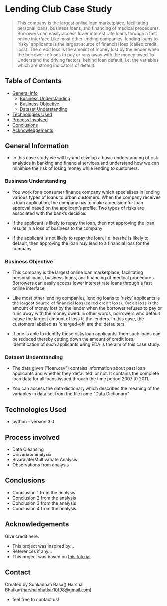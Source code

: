 # Lending Club Case Study
> This company is the largest online loan marketplace, facilitating personal loans, business loans, and financing of medical procedures. Borrowers can easily access lower interest rate loans through a fast online interface.Like most other lending companies, lending loans to ‘risky’ applicants is the largest source of financial loss (called credit loss). The credit loss is the amount of money lost by the lender when the borrower refuses to pay or runs away with the money owed.To Understand the driving factors  behind loan default, i.e. the variables which are strong indicators of default. 


## Table of Contents
* [General Info](#general-information)
    * [Business Understanding](#business-understanding)
    * [Business Objective](#business-objective)
    * [Dataset Understanding](#dataset-understanding)
* [Technologies Used](#technologies-used)
* [Process Involved](#process-involved)
* [Conclusions](#conclusions)
* [Acknowledgements](#acknowledgements)


## General Information
- In this case study we will try and develop a basic understanding of risk analytics in banking and financial services.and understand how we can minimise the risk of losing money while lending to customers.

### Business Understanding
- You work for a consumer finance company which specialises in lending various types of loans to urban customers. When the company receives a loan application, the company has to make a decision for loan approval based on the applicant’s profile. Two types of risks are associated with the bank’s decision:

- If the applicant is likely to repay the loan, then not approving the loan results in a loss of business to the company

- If the applicant is not likely to repay the loan, i.e. he/she is likely to default, then approving the loan may lead to a financial loss for the company

### Business Objective
- This company is the largest online loan marketplace, facilitating personal loans, business loans, and financing of medical procedures. Borrowers can easily access lower interest rate loans through a fast online interface. 

- Like most other lending companies, lending loans to ‘risky’ applicants is the largest source of financial loss (called credit loss). Credit loss is the amount of money lost by the lender when the borrower refuses to pay or runs away with the money owed. In other words, borrowers who default cause the largest amount of loss to the lenders. In this case, the customers labelled as 'charged-off' are the 'defaulters'. 

- If one is able to identify these risky loan applicants, then such loans can be reduced thereby cutting down the amount of credit loss. Identification of such applicants using EDA is the aim of this case study.

### Dataset Understanding 
- The data given ("loan.csv") contains information about past loan applicants and whether they ‘defaulted’ or not. It contains the complete loan data for all loans issued through the time period 2007 t0 2011.

- You can access the data dictionary which describes the meaning of the variables in data set from the file name "Data Dictionary"

## Technologies Used
- python - version 3.0

## Process involved
- Data Cleansing
- Univariate analysis
- Bivaraiate/Multivariate Analysis
- Observations from analysis

## Conclusions
- Conclusion 1 from the analysis
- Conclusion 2 from the analysis
- Conclusion 3 from the analysis
- Conclusion 4 from the analysis

## Acknowledgements
Give credit here.
- This project was inspired by...
- References if any...
- This project was based on [this tutorial](https://www.example.com).


## Contact
Created by 
    Sunkannah Basa()
    Harshal Bhatkar(harshalbhatkar10f98@gmail.com)

- feel free to contact us!


<!-- Optional -->
<!-- ## License -->
<!-- This project is open source and available under the [... License](). -->

<!-- You don't have to include all sections - just the one's relevant to your project -->